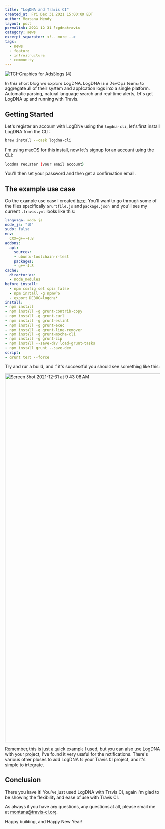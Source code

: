 ```yaml
---
title: "LogDNA and Travis CI"
created_at: Fri Dec 31 2021 15:00:00 EDT
author: Montana Mendy
layout: post
permalink: 2021-12-31-logdnatravis
category: news
excerpt_separator: <!-- more --> 
tags:
  - news
  - feature
  - infrastructure
  - community
---
```


![TCI-Graphics for AdsBlogs (4)](https://user-images.githubusercontent.com/20936398/147834223-7b2558f0-8811-4193-a57c-73edd0c76852.png)

In this short blog we explore LogDNA. LogDNA is a DevOps teams to aggregate all of their system and application logs into a single platform. Automatic parsing, natural language search and real-time alerts, let's get LogDNA up and running with Travis. 

<!-- more --> 

## Getting Started 

Let's register an account with LogDNA using the `logdna-cli`, let's first install LogDNA from the CLI: 

```bash
brew install --cask logdna-cli
```

I'm using macOS for this install, now let's signup for an account using the CLI:


```bash
logdna register (your email account) 
```

You'll then set your password and then get a confirmation email. 

## The example use case 

Go the example use case I created [here](https://github.com/Montana/logdna-travis). You'll want to go through some of the files specifically `Gruntfile.js` and `package.json`, and you'll see my current `.travis.yml` looks like this: 

```yaml
language: node_js
node_js: "10"
sudo: false
env:
  CXX=g++-4.8
addons:
  apt:
    sources:
    - ubuntu-toolchain-r-test
    packages:
    - g++-4.8
cache:
  directories:
  - node_modules
before_install:
  - npm config set spin false
  - npm install -g npm@^6
  - export DEBUG=logdna*
install:
- npm install
- npm install -g grunt-contrib-copy
- npm install -g grunt-curl
- npm install -g grunt-eslint 
- npm install -g grunt-exec
- npm install -g grunt-line-remover
- npm install -g grunt-mocha-cli
- npm install -g grunt-zip 
- npm install --save-dev load-grunt-tasks
- npm install grunt --save-dev 
script:
- grunt test --force
```
Try and run a build, and if it's successful you should see something like this: 

<img width="1201" alt="Screen Shot 2021-12-31 at 9 43 08 AM" src="https://user-images.githubusercontent.com/20936398/147834381-50b24fbd-6cf4-4fb2-af84-0c799e2bbdea.png">

Remember, this is just a quick example I used, but you can also use LogDNA with your project, I've found it very useful for the notifications. There's various other pluses to add LogDNA to your Travis CI project, and it's simple to integrate. 

## Conclusion 

There you have it! You've just used LogDNA with Travis CI, again I'm glad to be showing the flexibility and ease of use with Travis CI. 

As always if you have any questions, any questions at all, please email me at [montana@travis-ci.org](montana@travis-ci.org).

Happy building, and Happy New Year! 



